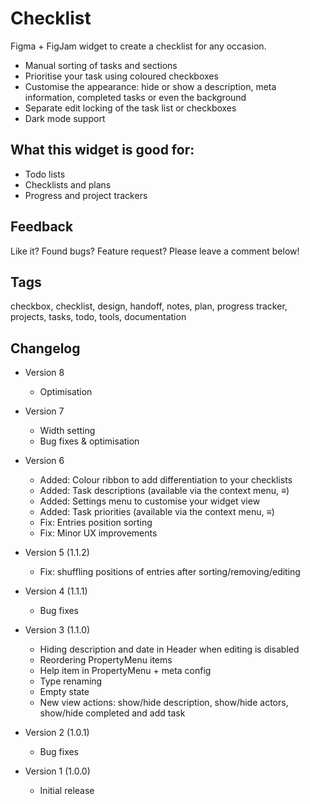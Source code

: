 # Checklist

Figma + FigJam widget to create a checklist for any occasion.

- Manual sorting of tasks and sections
- Prioritise your task using coloured checkboxes
- Customise the appearance: hide or show a description, meta information, completed tasks or even the background
- Separate edit locking of the task list or checkboxes
- Dark mode support

## What this widget is good for: 

- Todo lists
- Checklists and plans
- Progress and project trackers 

## Feedback

Like it? Found bugs? Feature request? Please leave a comment below!

## Tags

checkbox, checklist, design, handoff, notes, plan, progress tracker, projects, tasks, todo, tools, documentation

## Changelog

- Version 8
    - Optimisation

- Version 7
    - Width setting
    - Bug fixes & optimisation

- Version 6
    - Added: Colour ribbon to add differentiation to your checklists
    - Added: Task descriptions (available via the context menu, ≡)
    - Added: Settings menu to customise your widget view
    - Added: Task priorities (available via the context menu, ≡)
    - Fix: Entries position sorting
    - Fix: Minor UX improvements

- Version 5 (1.1.2)
    - Fix: shuffling positions of entries after sorting/removing/editing

- Version 4 (1.1.1)
    - Bug fixes

- Version 3 (1.1.0)
    - Hiding description and date in Header when editing is disabled
    - Reordering PropertyMenu items
    - Help item in PropertyMenu + meta config
    - Type renaming
    - Empty state
    - New view actions: show/hide description, show/hide actors, show/hide completed and add task

- Version 2 (1.0.1)
    - Bug fixes

- Version 1 (1.0.0)
    - Initial release